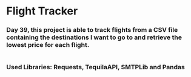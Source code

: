 # Flight Tracker

### Day 39, this project is able to track flights from a CSV file containing the destinations I want to go to and retrieve the lowest price for each flight.
#
### Used Libraries: Requests, TequilaAPI, SMTPLib and Pandas
